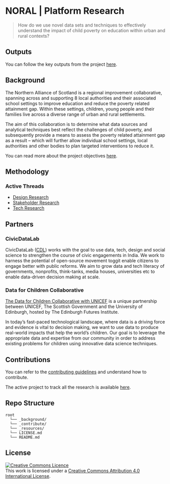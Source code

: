# NORAL | Platform Research

> How do we use novel data sets and techniques to effectively understand the impact of child poverty on education within urban and rural contexts?

## Outputs

You can follow the key outputs from the project [here](https://noral.netlify.app/).

## Background

The Northern Alliance of Scotland is a regional improvement collaborative, spanning across and supporting 8 local authorities and their associated school settings to improve education and reduce the poverty related attainment gap. Within these settings, children, young people and their families live across a diverse range of urban and rural settlements.

The aim of this collaboration is to determine what data sources and analytical techniques best reflect the challenges of child poverty, and subsequently provide a means to assess the poverty related attainment gap as a result – which will further allow individual school settings, local authorities and other bodies to plan targeted interventions to reduce it.

You can read more about the project objectives [here](_background/project.md).

## Methodology

### Active Threads

- [Design Research](https://github.com/The-Data-for-Children-Collaborative/noral-design-research)
- [Stakeholder Research](https://github.com/The-Data-for-Children-Collaborative/noral-user-research)
- [Tech Research](https://github.com/The-Data-for-Children-Collaborative/noral-tech-research)

## Partners

### CivicDataLab

CivicDataLab ([CDL](https://civicdatalab.in/)) works with the goal to use data, tech, design and social science to strengthen the course of civic engagements in India. We work to harness the potential of open-source movement toggit enable citizens to engage better with public reforms. We aim to grow data and tech literacy of governments, nonprofits, think-tanks, media houses, universities etc to enable data-driven decision making at scale.

### Data for Children Collaborative

[The Data for Children Collaborative with UNICEF](https://www.dataforchildrencollaborative.com/) is a unique partnership between UNICEF, The Scottish Government and the University of Edinburgh, hosted by The Edinburgh Futures Institute.

In today’s fast-paced technological landscape, where data is a driving force and evidence is vital to decision making, we want to use data to produce real-world impacts that help the world’s children. Our goal is to leverage the appropriate data and expertise from our community in order to address existing problems for children using innovative data science techniques. 

## Contributions

You can refer to the [contributing guidelines](_contribute/CONTRIBUTING.md) and understand how to contribute.

The active project to track all the research is available [here](https://github.com/orgs/The-Data-for-Children-Collaborative/projects/1).

## Repo Structure

```
root
  └── _background/
  └── _contribute/
  └── _resources/
  └── LICENSE.md
  └── README.md
```

## License

<a rel="license" href="http://creativecommons.org/licenses/by/4.0/"><img alt="Creative Commons Licence" style="border-width:0" src="https://i.creativecommons.org/l/by/4.0/88x31.png" /></a><br />This work is licensed under a <a rel="license" href="http://creativecommons.org/licenses/by/4.0/">Creative Commons Attribution 4.0 International License</a>.
